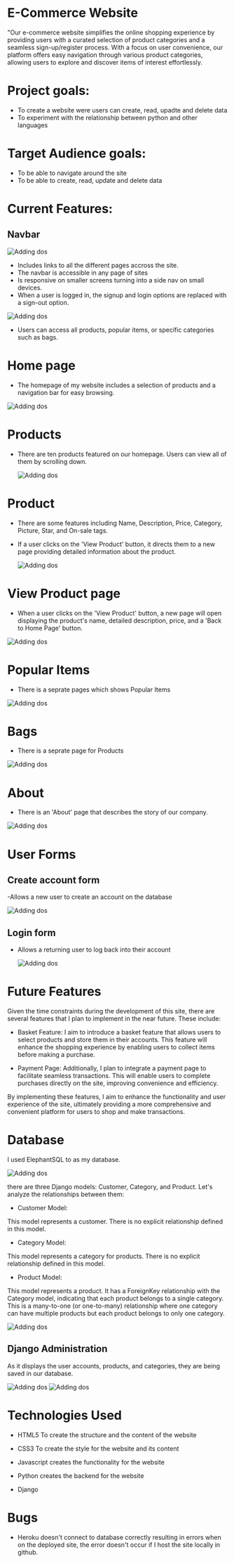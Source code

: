 # E-Commerce Website

"Our e-commerce website simplifies the online shopping experience by providing users with a curated selection of product categories and a seamless sign-up/register process. With a focus on user convenience, our platform offers easy navigation through various product categories, allowing users to explore and discover items of interest effortlessly.

# Project goals:

- To create a website were users can create, read, upadte and delete data
- To experiment with the relationship between python and other languages

# Target Audience goals:

- To be able to navigate around the site
- To be able to create, read, update and delete data

# Current Features:

## Navbar

![Adding dos](./digikala/images/Navbarr.png)

- Includes links to all the different pages accross the site.
- The navbar is accessible in any page of sites
- Is responsive on smaller screens turning into a side nav on small devices.
- When a user is logged in, the signup and login options are replaced with a sign-out option.

![Adding dos](./digikala/images/Untitled.png)

- Users can access all products, popular items, or specific categories such as bags.

# Home page

- The homepage of my website includes a selection of products and a navigation bar for easy browsing.

![Adding dos](./digikala/images/home-page.png)

# Products

- There are ten products featured on our homepage. Users can view all of them by scrolling down.

  ![Adding dos](./digikala/images/Products.png)

# Product

- There are some features including Name, Description, Price, Category, Picture, Star, and On-sale tags.
- If a user clicks on the 'View Product' button, it directs them to a new page providing detailed information about the product.

  ![Adding dos](./digikala/images/Product.png)

# View Product page

- When a user clicks on the 'View Product' button, a new page will open displaying the product's name, detailed description, price, and a 'Back to Home Page' button.

![Adding dos](./digikala/images/description-product.png)

# Popular Items

- There is a seprate pages which shows Popular Items

![Adding dos](./digikala/images/watches-popularItems.png)

# Bags

- There is a seprate page for Products

![Adding dos](./digikala/images/Bags.png)

# About

- There is an 'About' page that describes the story of our company.

![Adding dos](./digikala/images/About.png)

# User Forms

## Create account form

-Allows a new user to create an account on the database

![Adding dos](./digikala/images/Form.png)

## Login form

- Allows a returning user to log back into their account

  ![Adding dos](./digikala/images/login.png)

# Future Features

Given the time constraints during the development of this site, there are several features that I plan to implement in the near future. These include:

- Basket Feature: I aim to introduce a basket feature that allows users to select products and store them in their accounts. This feature will enhance the shopping experience by enabling users to collect items before making a purchase.

- Payment Page: Additionally, I plan to integrate a payment page to facilitate seamless transactions. This will enable users to complete purchases directly on the site, improving convenience and efficiency.

By implementing these features, I aim to enhance the functionality and user experience of the site, ultimately providing a more comprehensive and convenient platform for users to shop and make transactions.

# Database

I used ElephantSQL to as my database.

![Adding dos](./digikala/images/ElephantSQL.png)

there are three Django models: Customer, Category, and Product. Let's analyze the relationships between them:

- Customer Model:

This model represents a customer.
There is no explicit relationship defined in this model.

- Category Model:

This model represents a category for products.
There is no explicit relationship defined in this model.

- Product Model:

This model represents a product.
It has a ForeignKey relationship with the Category model, indicating that each product belongs to a single category. This is a many-to-one (or one-to-many) relationship where one category can have multiple products but each product belongs to only one category.

![Adding dos](./digikala/images/Database-Model.png)

## Django Administration

As it displays the user accounts, products, and categories, they are being saved in our database.

![Adding dos](./digikala/images/Users-Authentication.png)
![Adding dos](./digikala/images/admin.png)

# Technologies Used

- HTML5 To create the structure and the content of the website

- CSS3 To create the style for the website and its content

- Javascript creates the functionality for the website

- Python creates the backend for the website

- Django

# Bugs

- Heroku doesn't connect to database correctly resulting in errors when on the deployed site, the error doesn't occur if I host the site locally in github.
